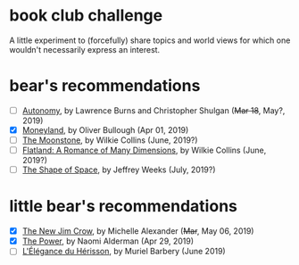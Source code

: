 # book club challenge

A little experiment to (forcefully) share topics and world views for which one
wouldn't necessarily express an interest.

# bear's recommendations

- [ ] [Autonomy](https://www.harpercollins.com/9780062661128/autonomy/), by Lawrence Burns and Christopher Shulgan (~~Mar 18~~, May?, 2019)
- [x] [Moneyland](https://www.theguardian.com/books/2018/sep/09/moneyland-oliver-bullough-review-wealth-corruption-oligarchs), by Oliver Bullough (Apr 01, 2019)
- [ ] [The Moonstone](https://en.wikipedia.org/wiki/The_Moonstone), by Wilkie Collins (June, 2019?)
- [ ] [Flatland: A Romance of Many Dimensions](https://en.wikipedia.org/wiki/Flatland), by Wilkie Collins (June, 2019?)
- [ ] [The Shape of Space](https://www.goodreads.com/book/show/599877.The_Shape_of_Space), by Jeffrey Weeks (July, 2019?)

# little bear's recommendations

- [x] [The New Jim Crow](http://newjimcrow.com/), by Michelle Alexander (~~Mar~~, May 06, 2019)
- [x] [The Power](https://www.npr.org/2017/12/26/573507226/in-the-power-women-develop-a-weapon-that-changes-everything), by Naomi Alderman (Apr 29, 2019)
- [ ] [L'Élégance du Hérisson](https://en.wikipedia.org/wiki/The_Elegance_of_the_Hedgehog), by Muriel Barbery (June 2019)
